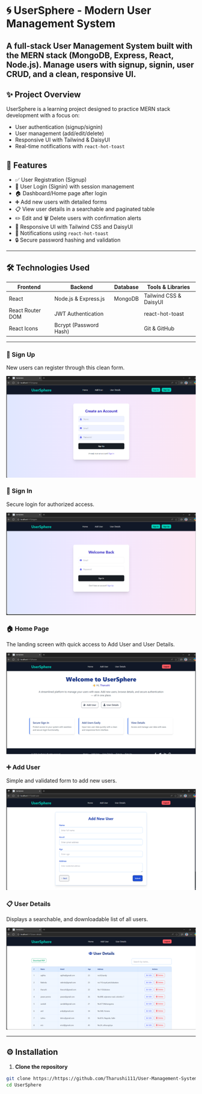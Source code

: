 # 🌀 UserSphere - Modern User Management System


A **full-stack User Management System** built with the **MERN** stack (MongoDB, Express, React, Node.js). Manage users with signup, signin, user CRUD, and a clean, responsive UI.
---

## ✨ Project Overview

UserSphere is a learning project designed to practice MERN stack development with a focus on:

- User authentication (signup/signin)  
- User management (add/edit/delete)  
- Responsive UI with Tailwind & DaisyUI  
- Real-time notifications with `react-hot-toast`  

## 🌟 Features

- ✅ User Registration (Signup)  
- 🔐 User Login (Signin) with session management  
- 🏠 Dashboard/Home page after login  
- ➕ Add new users with detailed forms  
- 📋 View user details in a searchable and paginated table  
- ✏️ Edit and 🗑️ Delete users with confirmation alerts  
- 🎨 Responsive UI with Tailwind CSS and DaisyUI  
- 🔔 Notifications using `react-hot-toast`  
- 🔒 Secure password hashing and validation  

---

## 🛠️ Technologies Used

| Frontend                | Backend               | Database           | Tools & Libraries          |
|-------------------------|-----------------------|--------------------|----------------------------|
| React                   | Node.js & Express.js  | MongoDB            | Tailwind CSS & DaisyUI     |
| React Router DOM        | JWT Authentication    |                    | react-hot-toast            |
| React Icons             | Bcrypt (Password Hash)|                    | Git & GitHub 

---
### 📝 Sign Up
New users can register through this clean form.

![Sign Up](frontend/assets/signup.png)

### 🔐 Sign In
Secure login for authorized access.

![Sign In](frontend/assets/signin.png)

### 🏠 Home Page
The landing screen with quick access to Add User and User Details.

![Home Page](frontend/assets/home.png)

### ➕ Add User
Simple and validated form to add new users.

![Add User](frontend/assets/addUser.png)

### 📋 User Details
Displays a searchable, and downloadable list of all users.

![User Details](frontend/assets/userDetails.png)

---
## ⚙️ Installation

1. **Clone the repository**

```bash
git clone https://https://github.com/Tharushi111/User-Management-System
cd UserSphere




